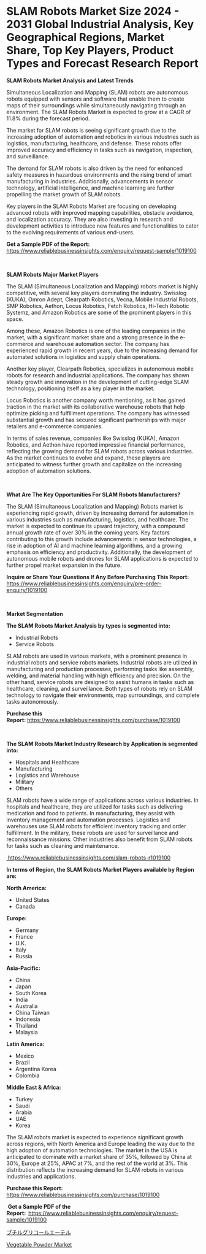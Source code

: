 <p><h1>SLAM Robots Market Size 2024 - 2031 Global Industrial Analysis, Key Geographical Regions, Market Share, Top Key Players, Product Types and Forecast Research Report</h1></p><p><strong>SLAM Robots Market Analysis and Latest Trends</strong></p>
<p><p>Simultaneous Localization and Mapping (SLAM) robots are autonomous robots equipped with sensors and software that enable them to create maps of their surroundings while simultaneously navigating through an environment. The SLAM Robots Market is expected to grow at a CAGR of 11.8% during the forecast period. </p><p>The market for SLAM robots is seeing significant growth due to the increasing adoption of automation and robotics in various industries such as logistics, manufacturing, healthcare, and defense. These robots offer improved accuracy and efficiency in tasks such as navigation, inspection, and surveillance. </p><p>The demand for SLAM robots is also driven by the need for enhanced safety measures in hazardous environments and the rising trend of smart manufacturing in industries. Additionally, advancements in sensor technology, artificial intelligence, and machine learning are further propelling the market growth of SLAM robots.</p><p>Key players in the SLAM Robots Market are focusing on developing advanced robots with improved mapping capabilities, obstacle avoidance, and localization accuracy. They are also investing in research and development activities to introduce new features and functionalities to cater to the evolving requirements of various end-users.</p></p>
<p><strong>Get a Sample PDF of the Report:&nbsp;</strong> <a href="https://www.reliablebusinessinsights.com/enquiry/request-sample/1019100">https://www.reliablebusinessinsights.com/enquiry/request-sample/1019100</a></p>
<p>&nbsp;</p>
<p><strong>SLAM Robots Major Market Players</strong></p>
<p><p>The SLAM (Simultaneous Localization and Mapping) robots market is highly competitive, with several key players dominating the industry. Swisslog (KUKA), Omron Adept, Clearpath Robotics, Vecna, Mobile Industrial Robots, SMP Robotics, Aethon, Locus Robotics, Fetch Robotics, Hi-Tech Robotic Systemz, and Amazon Robotics are some of the prominent players in this space.</p><p>Among these, Amazon Robotics is one of the leading companies in the market, with a significant market share and a strong presence in the e-commerce and warehouse automation sector. The company has experienced rapid growth in recent years, due to the increasing demand for automated solutions in logistics and supply chain operations.</p><p>Another key player, Clearpath Robotics, specializes in autonomous mobile robots for research and industrial applications. The company has shown steady growth and innovation in the development of cutting-edge SLAM technology, positioning itself as a key player in the market.</p><p>Locus Robotics is another company worth mentioning, as it has gained traction in the market with its collaborative warehouse robots that help optimize picking and fulfillment operations. The company has witnessed substantial growth and has secured significant partnerships with major retailers and e-commerce companies.</p><p>In terms of sales revenue, companies like Swisslog (KUKA), Amazon Robotics, and Aethon have reported impressive financial performance, reflecting the growing demand for SLAM robots across various industries. As the market continues to evolve and expand, these players are anticipated to witness further growth and capitalize on the increasing adoption of automation solutions.</p></p>
<p>&nbsp;</p>
<p><strong>What Are The Key Opportunities For SLAM Robots Manufacturers?</strong></p>
<p><p>The SLAM (Simultaneous Localization and Mapping) Robots market is experiencing rapid growth, driven by increasing demand for automation in various industries such as manufacturing, logistics, and healthcare. The market is expected to continue its upward trajectory, with a compound annual growth rate of over 30% in the coming years. Key factors contributing to this growth include advancements in sensor technologies, a rise in adoption of AI and machine learning algorithms, and a growing emphasis on efficiency and productivity. Additionally, the development of autonomous mobile robots and drones for SLAM applications is expected to further propel market expansion in the future.</p></p>
<p><strong>Inquire or Share Your Questions If Any Before Purchasing This Report:</strong> <a href="https://www.reliablebusinessinsights.com/enquiry/pre-order-enquiry/1019100">https://www.reliablebusinessinsights.com/enquiry/pre-order-enquiry/1019100</a></p>
<p>&nbsp;</p>
<p><strong>Market Segmentation</strong></p>
<p><strong>The SLAM Robots Market Analysis by types is segmented into:</strong></p>
<p><ul><li>Industrial Robots</li><li>Service Robots</li></ul></p>
<p><p>SLAM robots are used in various markets, with a prominent presence in industrial robots and service robots markets. Industrial robots are utilized in manufacturing and production processes, performing tasks like assembly, welding, and material handling with high efficiency and precision. On the other hand, service robots are designed to assist humans in tasks such as healthcare, cleaning, and surveillance. Both types of robots rely on SLAM technology to navigate their environments, map surroundings, and complete tasks autonomously.</p></p>
<p><strong>Purchase this Report:&nbsp;</strong><a href="https://www.reliablebusinessinsights.com/purchase/1019100">https://www.reliablebusinessinsights.com/purchase/1019100</a></p>
<p>&nbsp;</p>
<p><strong>The SLAM Robots Market Industry Research by Application is segmented into:</strong></p>
<p><ul><li>Hospitals and Healthcare</li><li>Manufacturing</li><li>Logistics and Warehouse</li><li>Military</li><li>Others</li></ul></p>
<p><p>SLAM robots have a wide range of applications across various industries. In hospitals and healthcare, they are utilized for tasks such as delivering medication and food to patients. In manufacturing, they assist with inventory management and automation processes. Logistics and warehouses use SLAM robots for efficient inventory tracking and order fulfillment. In the military, these robots are used for surveillance and reconnaissance missions. Other industries also benefit from SLAM robots for tasks such as cleaning and maintenance.</p></p>
<p><a href="https://www.reliablebusinessinsights.com/slam-robots-r1019100">&nbsp;https://www.reliablebusinessinsights.com/slam-robots-r1019100</a></p>
<p><strong>In terms of Region, the SLAM Robots Market Players available by Region are:</strong></p>
<p>
    <p> <strong> North America: </strong>
        <ul>
            <li>United States</li>
            <li>Canada</li>
        </ul>
        </p> 
    <p> <strong> Europe: </strong>
        <ul>
            <li>Germany</li>
            <li>France</li>
            <li>U.K.</li>
            <li>Italy</li>
            <li>Russia</li>
        </ul>
        </p> 
    <p> <strong> Asia-Pacific: </strong>
        <ul>
            <li>China</li>
            <li>Japan</li>
            <li>South Korea</li>
            <li>India</li>
            <li>Australia</li>
            <li>China Taiwan</li>
            <li>Indonesia</li>
            <li>Thailand</li>
            <li>Malaysia</li>
        </ul>
        </p> 
    <p> <strong> Latin America: </strong>
        <ul>
            <li>Mexico</li>
            <li>Brazil</li>
            <li>Argentina Korea</li>
            <li>Colombia</li>
        </ul>
        </p> 
    <p> <strong> Middle East & Africa: </strong>
        <ul>
            <li>Turkey</li>
            <li>Saudi</li>
            <li>Arabia</li>
            <li>UAE</li>
            <li>Korea</li>
        </ul>
    </p>
    </p>
<p><p>The SLAM robots market is expected to experience significant growth across regions, with North America and Europe leading the way due to the high adoption of automation technologies. The market in the USA is anticipated to dominate with a market share of 35%, followed by China at 30%, Europe at 25%, APAC at 7%, and the rest of the world at 3%. This distribution reflects the increasing demand for SLAM robots in various industries and applications.</p></p>
<p><strong>Purchase this Report: </strong><a href="https://www.reliablebusinessinsights.com/purchase/1019100">https://www.reliablebusinessinsights.com/purchase/1019100</a></p>
<p>&nbsp;<strong>Get a Sample PDF of the Report:&nbsp;&nbsp;</strong><a href="https://www.reliablebusinessinsights.com/enquiry/request-sample/1019100">https://www.reliablebusinessinsights.com/enquiry/request-sample/1019100</a></p>
<p><strong></strong></p>
<p><p><a href="https://github.com/sghwr779811674/Market-Research-Report-List-3/blob/main/187176536893.md">ブチルグリコールエーテル</a></p><p><a href="https://github.com/ChiragRP21/Market-Research-Report-List-5/blob/main/vegetable-powder-market.md">Vegetable Powder Market</a></p></p>